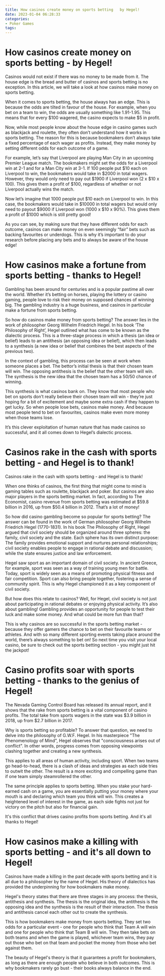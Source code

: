 ```yaml
---
title: How casinos create money on sports betting   by Hegel!
date: 2023-01-04 06:28:33
categories:
- Poker Games
tags:
---
```



#  How casinos create money on sports betting - by Hegel!

Casinos would not exist if there was no money to be made from it. The house edge is the bread and butter of casinos and sports betting is no exception. In this article, we will take a look at how casinos make money on sports betting.

When it comes to sports betting, the house always has an edge. This is because the odds are tilted in favour of the house. For example, when you bet on a team to win, the odds are usually something like 1.91-1.95. This means that for every $100 wagered, the casino expects to make $5 in profit.

Now, while most people know about the house edge in casino games such as blackjack and roulette, they often don’t understand how it works in sports betting. The reason for this is because bookmakers don’t always take a fixed percentage of each wager as profits. Instead, they make money by setting different odds for each outcome of a game.

For example, let’s say that Liverpool are playing Man City in an upcoming Premier League match. The bookmakers might set the odds for a Liverpool win at 2-1 and for a Man City win at 3-1. If 100 people put $10 each on Liverpool to win, the bookmakers would take in $2000 in total wagers. However, they would only need to pay out $1900 if Liverpool won (2 x $10 x 100). This gives them a profit of $100, regardless of whether or not Liverpool actually wins the match.

Now let’s imagine that 1000 people put $10 each on Liverpool to win. In this case, the bookmakers would take in $10000 in total wagers but would only need to payout $9000 if Liverpool won (1000 x $10 x 90%). This gives them a profit of $1000 which is still pretty good!

As you can see, by making sure that they have different odds for each outcome, casinos can make money on even seemingly “fair” bets such as backing favourites or underdogs. This is why it’s important to do your research before placing any bets and to always be aware of the house edge!

#  How casinos make a fortune from sports betting - thanks to Hegel!

Gambling has been around for centuries and is a popular pastime all over the world. Whether it’s betting on horses, playing the lottery or casino gaming, people love to risk their money on supposed chances of winning big. The gambling industry is a huge business, and casinos in particular make a fortune from sports betting.

So how do casinos make money from sports betting? The answer lies in the work of philosopher Georg Wilhelm Friedrich Hegel. In his book ‘The Philosophy of Right’, Hegel outlined what has come to be known as the dialectic process. This is a three-stage process in which a thesis (an idea or belief) leads to an antithesis (an opposing idea or belief), which then leads to a synthesis (a new idea or belief that combines the best aspects of the previous two).

In the context of gambling, this process can be seen at work when someone places a bet. The bettor’s initial thesis is that their chosen team will win. The opposing antithesis is the belief that the other team will win. The synthesis is the new idea that the chosen team has a 50/50 chance of winning.

This synthesis is what casinos bank on. They know that most people who bet on sports don’t really believe their chosen team will win - they’re just hoping for a bit of excitement and maybe some extra cash if they happen to get lucky. So when people lose bets, casinos make money. And because most people tend to bet on favourites, casinos make even more money when those teams lose.

It’s this clever exploitation of human nature that has made casinos so successful, and it all comes down to Hegel’s dialectic process.

#  Casinos rake in the cash with sports betting - and Hegel is to thank!

Casinos rake in the cash with sports betting - and Hegel is to thank!

When one thinks of casinos, the first thing that might come to mind is gaming tables such as roulette, blackjack and poker. But casinos are also major players in the sports betting market. In fact, according to The Economist, casino revenue from sports betting was estimated at $59.8 billion in 2016, up from $50.4 billion in 2012. That’s a lot of money!

So how did casino gambling become so popular for sports betting? The answer can be found in the work of German philosopher Georg Wilhelm Friedrich Hegel (1770-1831). In his book The Philosophy of Right, Hegel argued that civil society should be organized around three spheres: the family, civil society and the state. Each sphere has its own distinct purpose: The family provides emotional support and nurtures personal relationships; civil society enables people to engage in rational debate and discussion; while the state ensures justice and law enforcement.

Hegel saw sport as an important domain of civil society. In ancient Greece, for example, sport was seen as a way of training young men for battle. Today, sport is widely seen as a means of promoting physical fitness and fair competition. Sport can also bring people together, fostering a sense of community spirit. This is why Hegel championed it as a key component of civil society.

But how does this relate to casinos? Well, for Hegel, civil society is not just about participating in rational debates or enjoying physical activity. It’s also about gambling! Gambling provides an opportunity for people to test their luck and make some money. And what could be more fun than that?

This is why casinos are so successful in the sports betting market - because they offer gamers the chance to bet on their favourite teams or athletes. And with so many different sporting events taking place around the world, there’s always something to bet on! So next time you visit your local casino, be sure to check out the sports betting section - you might just hit the jackpot!

#  Casino profits soar with sports betting - thanks to the genius of Hegel!

The Nevada Gaming Control Board has released its annual report, and it shows that the rake from sports betting is a vital component of casino profits. The total take from sports wagers in the state was $3.9 billion in 2018, up from $2.7 billion in 2017.

Why is sports betting so profitable? To answer that question, we need to delve into the philosophy of G.W.F. Hegel. In his masterpiece "The Phenomenology of Mind", Hegel observes that "consciousness arises out of conflict". In other words, progress comes from opposing viewpoints clashing together and creating a new synthesis.

This applies to all areas of human activity, including sport. When two teams go head-to-head, there is a clash of ideas and strategies as each side tries to outwit the other. The result is a more exciting and compelling game than if one team simply steamrollered the other.

The same principle applies to sports betting. When you stake your hard-earned cash on a game, you are essentially putting your money where your mouth is and declaring which team you think will win. This creates a heightened level of interest in the game, as each side fights not just for victory on the pitch but also for financial gain.

It's this conflict that drives casino profits from sports betting. And it's all thanks to Hegel!

#  How casinos make a killing with sports betting - and it's all down to Hegel!

Casinos have made a killing in the past decade with sports betting and it is all due to a philosopher by the name of Hegel. His theory of dialectics has provided the underpinning for how bookmakers make money.

Hegel's theory states that there are three stages in any process: the thesis, antithesis and synthesis. The thesis is the original idea, the antithesis is the opposing idea and the synthesis is the result of their interaction. The thesis and antithesis cancel each other out to create the synthesis.

This is how bookmakers make money from sports betting. They set two odds for a particular event - one for people who think that Team A will win and one for people who think that Team B will win. They then take bets on both teams and when the game is played, whichever team wins, they pay out those who bet on that team and pocket the money from those who bet against them.

The beauty of Hegel's theory is that it guarantees a profit for bookmakers, as long as there are enough people who believe in both outcomes. This is why bookmakers rarely go bust - their books always balance in the end.